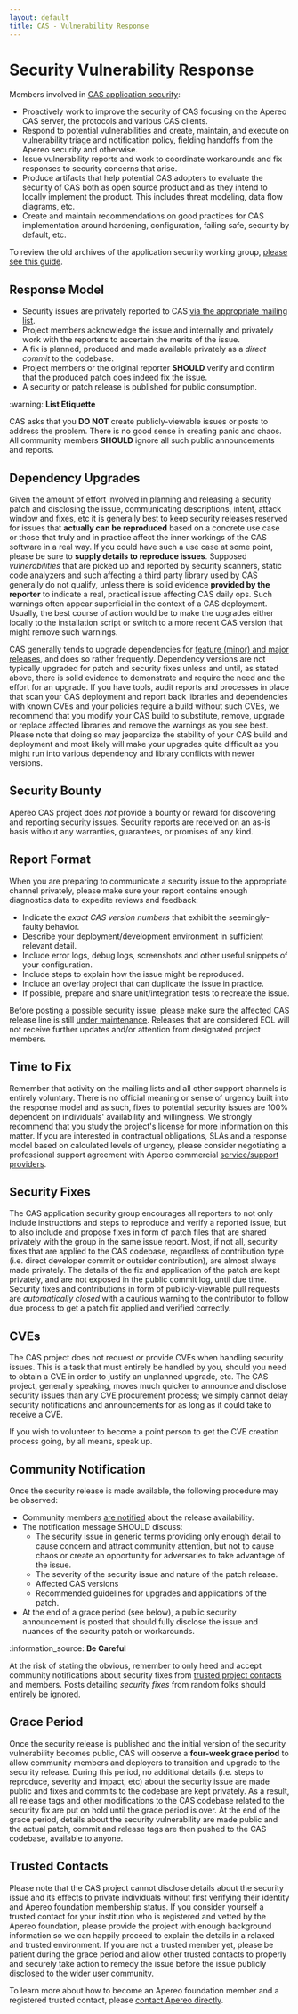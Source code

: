 ```yaml
---
layout: default
title: CAS - Vulnerability Response
---
```


# Security Vulnerability Response

Members involved in [CAS application security](/cas/Mailing-Lists.html):

- Proactively work to improve the security of CAS focusing on the Apereo CAS server, the protocols and various CAS clients.
- Respond to potential vulnerabilities and create, maintain, and execute on vulnerability triage and notification policy, fielding handoffs from the Apereo security and otherwise.
- Issue vulnerability reports and work to coordinate workarounds and fix responses to security concerns that arise.
- Produce artifacts that help potential CAS adopters to evaluate the security of CAS both as open source product and as they intend to locally implement the product. This includes threat modeling, data flow diagrams, etc.
- Create and maintain recommendations on good practices for CAS implementation around hardening, configuration, failing safe, security by default, etc.

To review the old archives of the application security working group, [please see this guide](https://wiki.jasig.org/display/CAS/CAS+AppSec+Working+Group).

## Response Model

- Security issues are privately reported to CAS [via the appropriate mailing list](/cas/Mailing-Lists.html).
- Project members acknowledge the issue and internally and privately work with the reporters to ascertain the merits of the issue.
- A fix is planned, produced and made available privately as a *direct commit* to the codebase.
- Project members or the original reporter **SHOULD** verify and confirm that the produced patch does indeed fix the issue.
- A security or patch release is published for public consumption.

<div class="alert alert-warning">:warning: <strong>List Etiquette</strong><p>CAS asks that you <strong>DO NOT</strong> 
create publicly-viewable issues or posts to address the problem. There is no good sense in creating panic and chaos. All community 
members <strong>SHOULD</strong> ignore all such public announcements and reports.</p></div>

## Dependency Upgrades

Given the amount of effort involved in planning and releasing a security patch and disclosing the issue, communicating descriptions, intent, 
attack window and fixes, etc it is generally best to keep security releases reserved for issues that **actually can be reproduced** based on a 
concrete use case or those that truly and in practice affect the inner workings of the CAS software in a real way. If you could have such a 
use case at some point, please be sure to **supply details to reproduce issues**. Supposed *vulnerabilities* that are picked up and 
reported by security scanners, static code analyzers and such affecting a third party library used by CAS generally do not qualify, unless 
there is solid evidence **provided by the reporter** to indicate a real, practical issue affecting CAS daily ops. Such warnings often appear 
superficial in the context of a CAS deployment. Usually, the best course of action would be to make the upgrades either locally to the 
installation script or switch to a more recent CAS version that might remove such warnings.
       
CAS generally tends to upgrade dependencies for [feature (minor) and major releases](Release-Policy.html), and does so rather frequently. Dependency
versions are not typically upgraded for patch and security fixes unless and until, as stated above, there is solid evidence to demonstrate and require
the need and the effort for an upgrade. If you have tools, audit reports and processes in place that scan your CAS deployment and report back libraries
and dependencies with known CVEs and your policies require a build without such CVEs, we recommend that you modify
your CAS build to substitute, remove, upgrade or replace affected libraries and remove the warnings as you see best. Please note that doing so
may jeopardize the stability of your CAS build and deployment and most likely will make your upgrades quite difficult
as you might run into various dependency and library conflicts with newer versions. 

## Security Bounty

Apereo CAS project does *not* provide a bounty or reward for discovering and reporting security issues. Security reports are received
on an as-is basis without any warranties, guarantees, or promises of any kind.

## Report Format

When you are preparing to communicate a security issue to the appropriate channel privately, please make sure your 
report contains enough diagnostics data to expedite reviews and feedback:

- Indicate the *exact CAS version numbers* that exhibit the seemingly-faulty behavior.
- Describe your deployment/development environment in sufficient relevant detail.
- Include error logs, debug logs, screenshots and other useful snippets of your configuration.
- Include steps to explain how the issue might be reproduced.
- Include an overlay project that can duplicate the issue in practice.
- If possible, prepare and share unit/integration tests to recreate the issue.

Before posting a possible security issue, please make sure the affected CAS release line 
is still [under maintenance](/cas/developer/Maintenance-Policy.html). Releases that are 
considered EOL will not receive further updates and/or attention from designated project members.

## Time to Fix

Remember that activity on the mailing lists and all other support channels is entirely voluntary. There is no official 
meaning or sense of urgency built into the response model and as such, fixes to potential security issues are 100% dependent 
on individuals' availability and willingness. We strongly recommend that you study the project's license for more information 
on this matter. If you are interested in contractual obligations, SLAs and a response model based on calculated levels of 
urgency, please consider negotiating a professional support agreement with Apereo commercial [service/support providers](/cas/Support.html).
 
## Security Fixes

The CAS application security group encourages all reporters to not only include instructions and steps to reproduce and verify a reported issue, but
to also include and propose fixes in form of patch files that are shared privately with the group in the same issue report. Most, if not all, security 
fixes that are applied to the CAS codebase, regardless of contribution type (i.e. direct developer commit or outsider contribution), are almost always
made privately. The details of the fix and application of the patch are kept privately, and are not exposed in the public 
commit log, until due time. Security fixes and contributions in form of publicly-viewable pull requests are *automatically closed* 
with a cautious warning to the contributor to follow due process to get a patch fix applied and verified correctly.

## CVEs

The CAS project does not request or provide CVEs when handling security issues. This is a task that must entirely be handled by you,
should you need to obtain a CVE in order to justify an unplanned upgrade, etc. The CAS project, generally speaking, moves much quicker
to announce and disclose security issues than any CVE procurement process; we simply cannot delay security notifications and announcements
for as long as it could take to receive a CVE.

If you wish to volunteer to become a point person to get the CVE creation process going, by all means, speak up.

## Community Notification

Once the security release is made available, the following procedure may be observed:

- Community members [are notified](/cas/Mailing-Lists.html) about the release availability.
- The notification message SHOULD discuss:
    - The security issue in generic terms providing only enough detail to cause concern and attract community attention, but not to cause chaos or create an opportunity for adversaries to take advantage of the issue.
    - The severity of the security issue and nature of the patch release.
    - Affected CAS versions
    - Recommended guidelines for upgrades and applications of the patch.
- At the end of a grace period (see below), a public security announcement is posted that should fully disclose the issue and nuances of the security patch or workarounds.

<div class="alert alert-info">:information_source: <strong>Be Careful</strong><p>At the risk of stating the obvious, remember to only heed and accept community notifications about security fixes from <a href="/cas/developer/Project-Committee.html">trusted project contacts</a> and members. Posts detailing <i>security fixes</i> from random folks should entirely be ignored.</p></div>

## Grace Period
                  
Once the security release is published and the initial version of the security vulnerability becomes public, CAS will observe
a **four-week grace period** to allow community members and deployers to transition and upgrade to the security release. During this period,
no additional details (i.e. steps to reproduce, severity and impact, etc) about the security issue are made public and fixes and 
commits to the codebase are kept privately. As a result, all release tags and other modifications to the CAS codebase related to the security fix
are put on hold until the grace period is over. At the end of the grace period, details about the security vulnerability are made public and the 
actual patch, commit and release tags are then pushed to the CAS codebase, available to anyone.

## Trusted Contacts

Please note that the CAS project cannot disclose details about the security issue and its effects to private individuals without first verifying
their identity and Apereo foundation membership status. If you consider yourself a trusted contact for your institution who is registered and vetted
by the Apereo foundation, please provide the project with enough background information so we can happily proceed to explain the details in a relaxed
and trusted environment. If you are not a trusted member yet, please be patient during the grace period and allow other trusted contacts to properly
and securely take action to remedy the issue before the issue publicly disclosed to the wider user community.

To learn more about how to become an Apereo foundation member and a registered trusted contact, please [contact Apereo directly](https://www.apereo.org).
